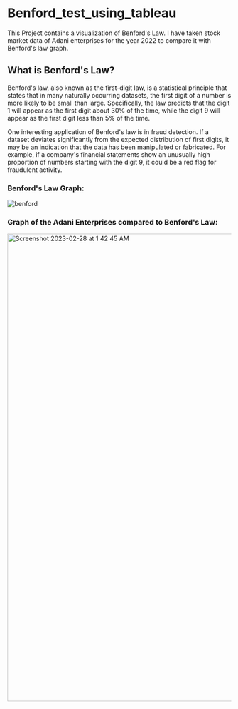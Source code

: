 # Benford_test_using_tableau
This Project contains a visualization of Benford's Law. 
I have taken stock market data of Adani enterprises for the year 2022 to compare it with Benford's law graph.

## What is Benford's Law?

Benford's law, also known as the first-digit law, is a statistical principle that states that in many naturally occurring datasets, the first digit of a number is more likely to be small than large. Specifically, the law predicts that the digit 1 will appear as the first digit about 30% of the time, while the digit 9 will appear as the first digit less than 5% of the time.

One interesting application of Benford's law is in fraud detection. If a dataset deviates significantly from the expected distribution of first digits, it may be an indication that the data has been manipulated or fabricated. For example, if a company's financial statements show an unusually high proportion of numbers starting with the digit 9, it could be a red flag for fraudulent activity.

### Benford's Law Graph:

![benford](https://user-images.githubusercontent.com/95336274/222050901-1f2d75f0-3267-4de9-bed3-da3386509427.jpeg)

### Graph of the Adani Enterprises compared to Benford's Law:

<img width="1049" alt="Screenshot 2023-02-28 at 1 42 45 AM" src="https://user-images.githubusercontent.com/95336274/222051215-aff35df9-9208-491d-97aa-f17a4e2e749a.png">


